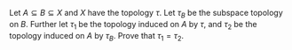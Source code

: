 Let $`A \subseteq B \subseteq X`$ and $`X`$ have the topology $`\tau`$. Let $`\tau_B`$ be the subspace topology on $`B`$. Further let $`\tau_1`$ be the topology induced on $`A`$ by $`\tau`$, and $`\tau_2`$ be the topology induced on $`A`$ by $`\tau_B`$. Prove that $`\tau_1 = \tau_2`$.